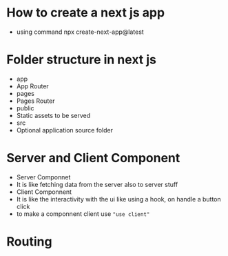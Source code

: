 # How to create a next js app
- using command npx create-next-app@latest
# Folder structure in next js
- app
 - App Router
- pages
 - Pages Router
- public
 - Static assets to be served
- src
 - Optional application source folder
# Server and Client Component
 - Server Componnet
  - It is like fetching data from the server also to server stuff
 - Client Componnent
  - It is like the interactivity with the ui like using a hook, on handle a button click
  - to make a componnent client use `"use client"`
# Routing